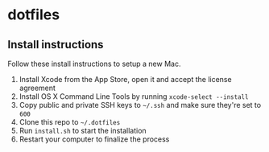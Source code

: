 # dotfiles

## Install instructions

Follow these install instructions to setup a new Mac.

1. Install Xcode from the App Store, open it and accept the license agreement
2. Install OS X Command Line Tools by running `xcode-select --install`
3. Copy public and private SSH keys to `~/.ssh` and make sure they're set to `600`
4. Clone this repo to `~/.dotfiles`
5. Run `install.sh` to start the installation
6. Restart your computer to finalize the process
